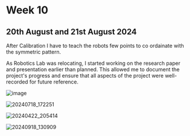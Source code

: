 # Week 10
## 20th August and 21st August 2024
After Calibration I have to teach the robots few points to co ordainate with the symmetric pattern.

As Robotics Lab was relocating,  I started working on the research paper and presentation earlier than planned. This allowed me to document the project's progress and ensure that all aspects of the project were well-recorded for future reference.

![image](https://github.com/user-attachments/assets/ca30006c-831b-477c-945c-882784c49b79)


![20240718_172251](https://github.com/user-attachments/assets/9057b7a9-f00b-48bc-89ef-f6f6d5fe533c)

![20240422_205414](https://github.com/user-attachments/assets/a933d3e1-8f06-4937-a238-5fd78d9e300d)

![20240918_130909](https://github.com/user-attachments/assets/df44360e-3e12-45e6-ad8b-cd9463775fc6)
